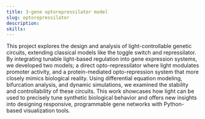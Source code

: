 ```yaml
---
title: 3-gene optorepressilator model
slug: optorepressilator
description:
skills:
---
```


This project explores the design and analysis of light-controllable genetic circuits, extending classical models like the toggle switch and repressilator. By integrating tunable light-based regulation into gene expression systems, we developed two models; a direct opto-repressilator where light modulates promoter activity, and a protein-mediated opto-repression system that more closely mimics biological reality. Using differential equation modeling, bifurcation analysis, and dynamic simulations, we examined the stability and controllability of these circuits. This work showcases how light can be used to precisely tune synthetic biological behavior and offers new insights into designing responsive, programmable gene networks with Python-based visualization tools.